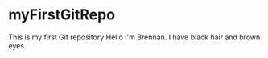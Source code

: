 # myFirstGitRepo
This is my first Git repository
Hello I'm Brennan. I have black hair and brown eyes.
